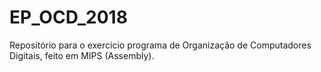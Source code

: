 # EP_OCD_2018
Repositório para o exercício programa de Organização de Computadores Digitais, feito em MIPS (Assembly).
